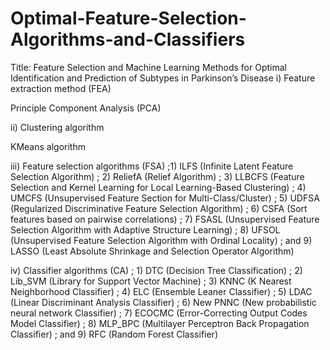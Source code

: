 # Optimal-Feature-Selection-Algorithms-and-Classifiers
Title: Feature Selection and Machine Learning Methods for Optimal Identification and Prediction of Subtypes in Parkinson’s Disease
i)	 Feature extraction method (FEA)

Principle Component Analysis (PCA)

ii)	Clustering algorithm 

KMeans algorithm 

iii)	Feature selection algorithms (FSA)
;1) ILFS (Infinite Latent Feature Selection Algorithm) 
; 2) ReliefA (Relief Algorithm) 
; 3) LLBCFS (Feature Selection and Kernel Learning for Local Learning-Based Clustering) 
; 4) UMCFS (Unsupervised Feature Section for Multi-Class/Cluster) 
; 5) UDFSA (Regularized Discriminative Feature Selection Algorithm) 
; 6) CSFA (Sort features based on pairwise correlations) 
; 7) FSASL (Unsupervised Feature Selection Algorithm with Adaptive Structure Learning) 
; 8) UFSOL (Unsupervised Feature Selection Algorithm with Ordinal Locality) 
; and 9) LASSO (Least Absolute Shrinkage and Selection Operator Algorithm) 


iv)	Classifier algorithms (CA)
; 1) DTC (Decision Tree Classification) 
; 2) Lib_SVM (Library for Support Vector Machine) 
; 3) KNNC (K Nearest Neighborhood Classifier) 
; 4) ELC (Ensemble Leaner Classifier) 
; 5) LDAC (Linear Discriminant Analysis Classifier)
; 6) New PNNC (New probabilistic neural network Classifier) 
; 7) ECOCMC (Error-Correcting Output Codes Model Classifier) 
; 8) MLP_BPC (Multilayer Perceptron Back Propagation Classifier) 
; and 9) RFC (Random Forest Classifier) 

